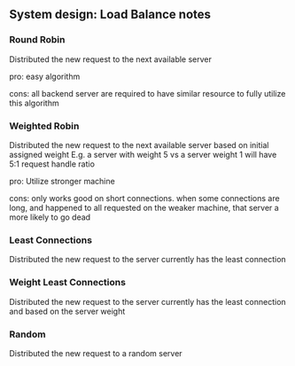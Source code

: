 ## System design: Load Balance notes

### Round Robin
Distributed the new request to the next available server

pro: easy algorithm

cons: all backend server are required to have similar resource to fully utilize this algorithm 

### Weighted Robin
Distributed the new request to the next available server based on initial assigned weight
E.g. a server with weight 5 vs a server weight 1 will have 5:1 request handle ratio

pro: Utilize stronger machine

cons: only works good on short connections. when some connections are long, and happened to all 
requested on the weaker machine, that server a more likely to go dead

### Least Connections
Distributed the new request to the server currently has the least connection

### Weight Least Connections
Distributed the new request to the server currently has the least connection and based on the server weight

### Random
Distributed the new request to a random server